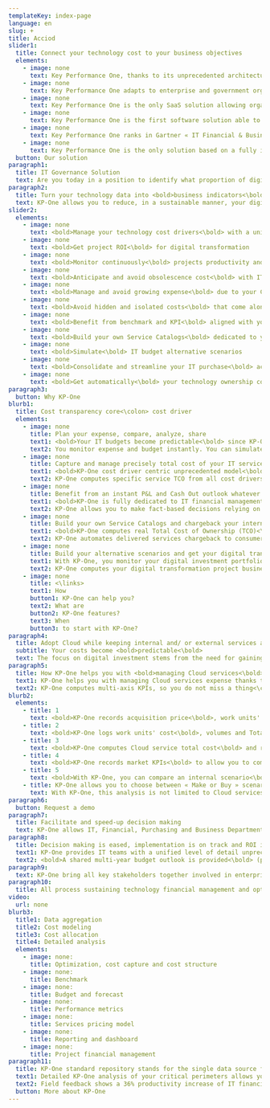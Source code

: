 ```yaml
---
templateKey: index-page
language: en
slug: +
title: Acciod
slider1:
  title: Connect your technology cost to your business objectives
  elements:
    - image: none
      text: Key Performance One, thanks to its unprecedented architecture, ensures an end-to-end data aggregation and structuration as well as its lifecycle
    - image: none
      text: Key Performance One adapts to enterprise and government organizations by identifying IT services producers and consumers
    - image: none
      text: Key Performance One is the only SaaS solution allowing organizations to share the same IT financial metrics for Total Cost of Ownership and Total Value of Ownership (TCO-TVO)
    - image: none
      text: Key Performance One is the first software solution able to bring together, plan and connect digital expenses and investments
    - image: none
      text: Key Performance One ranks in Gartner « IT Financial & Business Management » ITFM-ITBM Market Guide Top 5 solutions
    - image: none
      text: Key Performance One is the only solution based on a fully integrated IT business algorithm relying on a unique data model
  button: Our solution
paragraph1:
  title: IT Governance Solution
  text: Are you today in a position to identify what proportion of digital/technology expense is included in your products and/or services and what it will be tomorrow to achieve business goals?
paragraph2:
  title: Turn your technology data into <bold>business indicators<\bold>
  text: KP-One allows you to reduce, in a sustainable manner, your digital cost to its real usage ratio and to align your technology investments with business strategic needs.
slider2:
  elements:
    - image: none
      text: <bold>Manage your technology cost drivers<\bold> with a unified view
    - image: none
      text: <bold>Get project ROI<\bold> for digital transformation
    - image: none
      text: <bold>Monitor continuously<\bold> projects productivity and avoid drift
    - image: none
      text: <bold>Anticipate and avoid obsolescence cost<\bold> with IT budget predictability
    - image: none
      text: <bold>Manage and avoid growing expense<\bold> due to your Cloud services with TCO and TVO
    - image: none
      text: <bold>Avoid hidden and isolated costs<\bold> that come along with shadow IT risk
    - image: none
      text: <bold>Benefit from benchmark and KPI<\bold> aligned with your business context
    - image: none
      text: <bold>Build your own Service Catalogs<\bold> dedicated to your business
    - image: none
      text: <bold>Simulate<\bold> IT budget alternative scenarios
    - image: none
      text: <bold>Consolidate and streamline your IT purchase<\bold> according to supplier and service type
    - image: none
      text: <bold>Get automatically<\bold> your technology ownership cost
paragraph3:
  button: Why KP-One
blurb1:
  title: Cost transparency core<\colon> cost driver
  elements:
    - image: none
      title: Plan your expense, compare, analyze, share
      text1: <bold>Your IT budgets become predictable<\bold> since KP-One computes them from your real fixed and variable costs.
      text2: You monitor expense and budget instantly. You can simulate your next years' budget and compare them with previous fiscal years.
    - image: none
      title: Capture and manage precisely total cost of your IT services (TCO)
      text1: <bold>KP-One cost driver centric unprecedented model<\bold> allows you to match all technology resources with all their cost types
      text2: KP-One computes specific service TCO from all cost drivers attached to each technology resource.
    - image: none
      title: Benefit from an instant P&L and Cash Out outlook whatever the budget or investment project analyzed might be
      text1: <bold>KP-One is fully dedicated to IT financial management and IT governance<\bold> allowing you to bring all financial and technology decision makers together.
      text2: KP-One allows you to make fact-based decisions relying on synchronized Cash Out and P&L outlooks whatever the analyzed or simulated perimeter might be.
    - image: none
      title: Build your own Service Catalogs and chargeback your internal customers with full transparency
      text1: <bold>KP-One computes real Total Cost of Ownership (TCO)<\bold> for each service consumer/ user. KP-One assists you with building specific Services Catalogs, work units and contextual KPIs.
      text2: KP-One automates delivered services chargeback to consumers.
    - image: none
      title: Build your alternative scenarios and get your digital transformation project ROI and Payback
      text1: With KP-One, you monitor your digital investment portfolio and project benefit tracking along with their impact on recurring maintenance operations.
      text2: KP-One computes your digital transformation project business case for you by comparing initial and target total cost of operation. You can anticipate on technology obsolescence and related additional costs.
    - image: none
      title: <\links>
      text1: How
      button1: KP-One can help you?
      text2: What are
      button2: KP-One features?
      text3: When
      button3: to start with KP-One?
paragraph4:
  title: Adopt Cloud while keeping internal and/ or external services aligned with your budget
  subtitle: Your costs become <bold>predictable<\bold>
  text: The focus on digital investment stems from the need for gaining market intelligence and technology powerful offerings. Corporations are focusing on data acquisition and processing that are enabled by Cloud computing mature offerings.
paragraph5:
  title: How KP-One helps you with <bold>managing Cloud services<\bold>
  text1: KP-One helps you with managing Cloud services expense thanks to its unprecedented seamless data model.
  text2: KP-One computes multi-axis KPIs, so you do not miss a thing<\colon>
blurb2:
  elements:
    - title: 1
      text: <bold>KP-One records acquisition price<\bold>, work units' cost and computes total cost (IaaS, PaaS, SaaS) allowing to analyze and understand overwhelming Cloud services invoices.
    - title: 2
      text: <bold>KP-One logs work units' cost<\bold>, volumes and Total Cost of Ownership (TCO) overtime. KP-One records work units, and volumes variations.
    - title: 3
      text: <bold>KP-One computes Cloud service total cost<\bold> and records variance to compute Total Value of Ownership (TVO).
    - title: 4
      text: <bold>KP-One records market KPIs<\bold> to allow you to compare with Cloud most appropriate usage rate according to instant best price.
    - title: 5
      text: <bold>With KP-One, you can compare an internal scenario<\bold> with a Cloud adoption scenario designed with your specific volumes. This comparison allows you to compute transformation project ROI and to tell if Cloud flexibility has a relevant cost in your context.
    - title: KP-One allows you to choose between « Make or Buy » scenarios.
      text: With KP-One, this analysis is not limited to Cloud services and can be extended <bold>to any internal/ external service.<\bold>
paragraph6:
  button: Request a demo
paragraph7:
  title: Facilitate and speed-up decision making
  text: KP-One allows IT, Financial, Purchasing and Business Departments to have a shared and reliable understanding of technology expense along with its impact on enterprise delivered service.
paragraph8:
  title: Decision making is eased, implementation is on track and ROI is auditable.
  text1: KP-One provides IT teams with a unified level of detail unprecedented in other solutions and executive management with strategic financial data. IT assets value, whether they are investments or delivered services, can be instantly analyzed. KP-One provides all mandatory features for budget deviation monitoring, technology cost structure analysis and digital transformation investments impact calculation.
  text2: <bold>A shared multi-year budget outlook is provided<\bold> (past or future), available on both Cash Out and P&L, contextual KPIs are computed, benchmark is enabled, alternative scenarios are included as well as the entire project portfolio.
paragraph9:
  text: KP-One bring all key stakeholders together involved in enterprise digital transformation <bold>KP-One<\colon> a powerful platform<\bold>
paragraph10:
  title: All process sustaining technology financial management and optimization are automated by KP-One
video:
  url: none
blurb3:
  title1: Data aggregation
  title2: Cost modeling
  title3: Cost allocation
  title4: Detailed analysis
  elements:
    - image: none:
      title: Optimization, cost capture and cost structure
    - image: none:
      title: Benchmark
    - image: none:
      title: Budget and forecast
    - image: none:
      title: Performance metrics
    - image: none:
      title: Services pricing model
    - image: none:
      title: Reporting and dashboard
    - image: none:
      title: Project financial management
paragraph11:
  title: KP-One standard repository stands for the single data source for the collaborative analysis platform which turns your technical and financial data into business KPIs.
  text1: Detailed KP-One analysis of your critical perimeters allows you to identify structural and sustainable savings with an order of magnitude between 15%-20% as soon as implemented.
  text2: Field feedback shows a 36% productivity increase of IT financial management processes.
  button: More about KP-One
---
```

